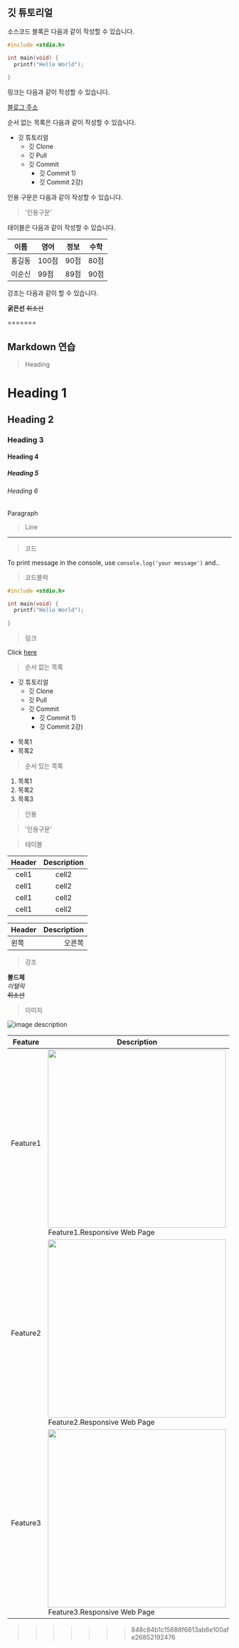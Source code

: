 ## 깃 튜토리얼

소스코드 블록은 다음과 같이 작성할 수 있습니다.

```c
#include <stdio.h>

int main(void) {
  printf("Hello World");
  
}
```

링크는 다음과 같이 작성할 수 있습니다.

[블로그 주소](https://www.notion.so/HOME-608d86af9bb341c38caf4f53e7654390)

순서 없는 목록은 다음과 같이 작성할 수 있습니다.

* 깃 튜토리얼
  * 깃 Clone
  * 깃 Pull
  * 깃 Commit 
    * 깃 Commit 1)
    * 깃 Commit 2강)
    
인용 구문은 다음과 같이 작성할 수 있습니다.

> '인용구문'

테이블은 다음과 같이 작성할 수 있습니다.

이름|영어|정보|수학
---|---|---|---|
홍길동|100점|90점|80점|
이순신|99점|89점|90점|

강조는 다음과 같이 할 수 있습니다.

**굵은선** ~~취소선~~

=======
## Markdown 연습

> Heading
# Heading 1
## Heading 2
### Heading 3
#### Heading 4
##### Heading 5
###### Heading 6
Paragraph

> Line
---

> 코드

To print message in the console, use 
`console.log('your message')` and..

> 코드블럭

```c
#include <stdio.h>

int main(void) {
  printf("Hello World");
  
}
```


> 링크

Click [here](https://www.notion.so/HOME-608d86af9bb341c38caf4f53e7654390)

> 순서 없는 목록

* 깃 튜토리얼
  * 깃 Clone
  * 깃 Pull
  * 깃 Commit 
    * 깃 Commit 1)
    * 깃 Commit 2강)

- 목록1
- 목록2

> 순서 있는 목록

1. 목록1
2. 목록2
3. 목록3
    
> 인용

> '인용구문'

> 테이블

|Header|Description|
|:--:|:--:|
|cell1|cell2|
|cell1|cell2|
|cell1|cell2|
|cell1|cell2|

|Header|Description|
|:--|--:|
|왼쪽|오른쪽|

> 강조

**볼드체**<br>
*이텔릭*<br>
~~취소선~~

> 이미지

![image description](https://images.unsplash.com/photo-1584559582128-b8be739912e1?ixlib=rb1.2.1&ixid=MnwxMjA3fDB8MHxwaG90by1wYWdlfHx8fGVufDB8fHx8&auto=format&fit=crop&w=500&q=80)

|Feature|Description|
|--|--|
|Feature1|<img src="https://user-images.githubusercontent.com/80612679/126331387-9b3246c3-e430-4bac-ad12-c0b1e78baa64.jpg" width="400"><br>Feature1.Responsive Web Page|
|Feature2|<img src="https://user-images.githubusercontent.com/80612679/126331512-d6bd35bb-9d96-4166-b386-74fb82b6c930.jpg" width="400"><br>Feature2.Responsive Web Page|
|Feature3|<img src="https://user-images.githubusercontent.com/80612679/126332124-acc5feb9-ad7e-475a-baa5-8da98fc701bc.jpg" width="400"><br>Feature3.Responsive Web Page|


>>>>>>> 848c84b1c15688f6813ab6e100afe26852192476
